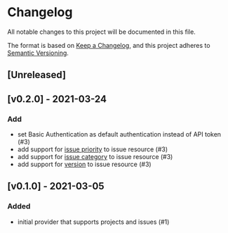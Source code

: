 # Changelog

All notable changes to this project will be documented in this file.

The format is based on [Keep a Changelog](https://keepachangelog.com/en/1.0.0/),
and this project adheres to [Semantic Versioning](https://semver.org/spec/v2.0.0.html).

## [Unreleased]

## [v0.2.0] - 2021-03-24
### Add
- set Basic Authentication as default authentication instead of API token (#3)
- add support for [issue priority](docs/usage_en.md) to issue resource (#3)
- add support for [issue category](docs/usage_en.md) to issue resource (#3) 
- add support for [version](docs/usage_en.md) to issue resource (#3) 

## [v0.1.0] - 2021-03-05
### Added
- initial provider that supports projects and issues (#1)
